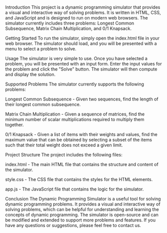 Introduction
This project is a dynamic programming simulator that provides a visual and interactive way of solving problems. It is written in HTML, CSS, and JavaScript and is designed to run on modern web browsers. The simulator currently includes three problems: Longest Common Subsequence, Matrix Chain Multiplication, and 0/1 Knapsack.

Getting Started
To run the simulator, simply open the index.html file in your web browser. The simulator should load, and you will be presented with a menu to select a problem to solve.

Usage
The simulator is very simple to use. Once you have selected a problem, you will be presented with an input form. Enter the input values for the problem and click the "Solve" button. The simulator will then compute and display the solution.

Supported Problems
The simulator currently supports the following problems:

Longest Common Subsequence - Given two sequences, find the length of their longest common subsequence.

Matrix Chain Multiplication - Given a sequence of matrices, find the minimum number of scalar multiplications required to multiply them together.

0/1 Knapsack - Given a list of items with their weights and values, find the maximum value that can be obtained by selecting a subset of the items such that their total weight does not exceed a given limit.

Project Structure
The project includes the following files:

index.html - The main HTML file that contains the structure and content of the simulator.

style.css - The CSS file that contains the styles for the HTML elements.

app.js - The JavaScript file that contains the logic for the simulator.

Conclusion
The Dynamic Programming Simulator is a useful tool for solving dynamic programming problems. It provides a visual and interactive way of solving problems, which can be helpful for understanding and learning the concepts of dynamic programming. The simulator is open-source and can be modified and extended to support more problems and features. If you have any questions or suggestions, please feel free to contact us.
